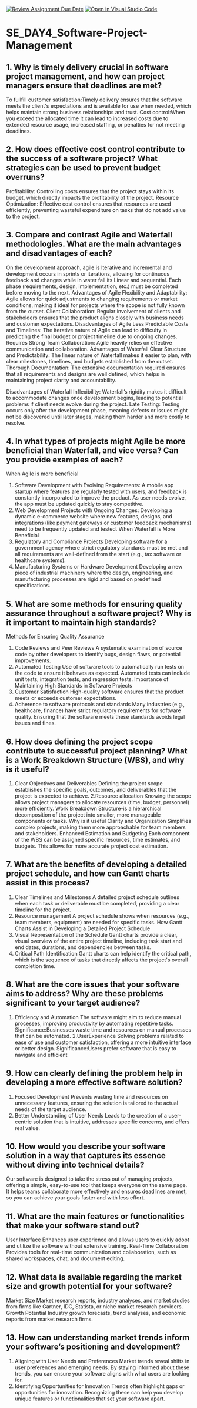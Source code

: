 [![Review Assignment Due Date](https://classroom.github.com/assets/deadline-readme-button-22041afd0340ce965d47ae6ef1cefeee28c7c493a6346c4f15d667ab976d596c.svg)](https://classroom.github.com/a/9pw6JKcu)
[![Open in Visual Studio Code](https://classroom.github.com/assets/open-in-vscode-2e0aaae1b6195c2367325f4f02e2d04e9abb55f0b24a779b69b11b9e10269abc.svg)](https://classroom.github.com/online_ide?assignment_repo_id=15657717&assignment_repo_type=AssignmentRepo)
# SE_DAY4_Software-Project-Management
## 1. Why is timely delivery crucial in software project management, and how can project managers ensure that deadlines are met?
To fullfill customer satisfaction:Timely delivery ensures that the software meets the client's expectations and is available for use when needed, which helps maintain strong business relationships and trust.
Cost control:When you exceed the allocated time it can lead to increased costs due to extended resource usage, increased staffing, or penalties for not meeting deadlines.
## 2. How does effective cost control contribute to the success of a software project? What strategies can be used to prevent budget overruns?
Profitability: Controlling costs ensures that the project stays within its budget, which directly impacts the profitability of the project. 
Resource Optimization: Effective cost control ensures that resources are used efficiently, preventing wasteful expenditure on tasks that do not add value to the project.

## 3. Compare and contrast Agile and Waterfall methodologies. What are the main advantages and disadvantages of each?
On the development approach, agile is Iterative and incremental and development occurs in sprints or iterations, allowing for continuous feedback and changes while in water fall its Linear and sequential. Each phase (requirements, design, implementation, etc.) must be completed before moving to the next.
Advantages of Agile 
Flexibility and Adaptability: Agile allows for quick adjustments to changing requirements or market conditions, making it ideal for projects where the scope is not fully known from the outset.
Client Collaboration: Regular involvement of clients and stakeholders ensures that the product aligns closely with business needs and customer expectations.
Disadvantages of Agile 
Less Predictable Costs and Timelines: The iterative nature of Agile can lead to difficulty in predicting the final budget or project timeline due to ongoing changes.
Requires Strong Team Collaboration: Agile heavily relies on effective communication and collaboration. 
Advantages of Waterfall 
Clear Structure and Predictability: The linear nature of Waterfall makes it easier to plan, with clear milestones, timelines, and budgets established from the outset.
Thorough Documentation: The extensive documentation required ensures that all requirements and designs are well defined, which helps in maintaining project clarity and accountability.

Disadvantages of Waterfall
Inflexibility: Waterfall’s rigidity makes it difficult to accommodate changes once development begins, leading to potential problems if client needs evolve during the project.
Late Testing: Testing occurs only after the development phase, meaning defects or issues might not be discovered until later stages, making them harder and more costly to resolve.
## 4. In what types of projects might Agile be more beneficial than Waterfall, and vice versa? Can you provide examples of each?
When Agile is more beneficial
1. Software Development with Evolving Requirements:
A mobile app startup where features are regularly tested with users, and feedback is constantly incorporated to improve the product. As user needs evolve, the app must be updated quickly to stay competitive.
2. Web Development Projects with Ongoing Changes:
 Developing a dynamic e-commerce website where new features, designs, and integrations (like payment gateways or customer feedback mechanisms) need to be frequently updated and tested.
When Waterfall is More Beneficial
1. Regulatory and Compliance Projects
Developing software for a government agency where strict regulatory standards must be met and all requirements are well-defined from the start (e.g., tax software or healthcare systems).   
3. Manufacturing Systems or Hardware Development
Developing a new piece of industrial machinery where the design, engineering, and manufacturing processes are rigid and based on predefined specifications.
## 5. What are some methods for ensuring quality assurance throughout a software project? Why is it important to maintain high standards?
Methods for Ensuring Quality Assurance
1. Code Reviews and Peer Reviews
A systematic examination of source code by other developers to identify bugs, design flaws, or potential improvements.
2. Automated Testing
Use of software tools to automatically run tests on the code to ensure it behaves as expected. Automated tests can include unit tests, integration tests, and regression tests.
Importance of Maintaining High Standards in Software Projects
1. Customer Satisfaction
High-quality software ensures that the product meets or exceeds customer expectations.
2. Adherence to software protocols and standards
Many industries (e.g., healthcare, finance) have strict regulatory requirements for software quality. Ensuring that the software meets these standards avoids legal issues and fines.

## 6. How does defining the project scope contribute to successful project planning? What is a Work Breakdown Structure (WBS), and why is it useful?
1. Clear Objectives and Deliverables
Defining the project scope establishes the specific goals, outcomes, and deliverables that the project is expected to achieve.
2.Resource  allocation
Knowing the scope allows project managers to allocate resources (time, budget, personnel) more efficiently.
Work Breakdown Structure-is a hierarchical decomposition of the project into smaller, more manageable components or tasks.
Why is it useful
Clarity and Organization
Simplifies complex projects, making them more approachable for team members and stakeholders.
Enhanced Estimation and Budgeting
Each component of the WBS can be assigned specific resources, time estimates, and budgets. This allows for more accurate project cost estimation.

## 7. What are the benefits of developing a detailed project schedule, and how can Gantt charts assist in this process?
1. Clear Timelines and Milestones
A detailed project schedule outlines when each task or deliverable must be completed, providing a clear timeline for the project.
2. Resource management
A project schedule shows when resources (e.g., team members, equipment) are needed for specific tasks.
How Gantt Charts Assist in Developing a Detailed Project Schedule
1. Visual Representation of the Schedule
Gantt charts provide a clear, visual overview of the entire project timeline, including task start and end dates, durations, and dependencies between tasks.
2. Critical Path Identification
Gantt charts can help identify the critical path, which is the sequence of tasks that directly affects the project's overall completion time.
 
## 8. What are the core issues that your software aims to address? Why are these problems significant to your target audience?
1. Efficiency and Automation
The software might aim to reduce manual processes, improving productivity by automating repetitive tasks.
Significance:Businesses waste time and resources on manual processes that can be automated. 
2.UserExperience
Solving  problems related to ease of use and customer satisfaction, offering a more intuitive interface or better design.
Significance:Users prefer software that is easy to navigate and efficient 
## 9. How can clearly defining the problem help in developing a more effective software solution?
1. Focused Development
Prevents wasting time and resources on unnecessary features, ensuring the solution is tailored to the actual needs of the target audience.
2. Better Understanding of User Needs
Leads to the creation of a user-centric solution that is intuitive, addresses specific concerns, and offers real value.    
## 10. How would you describe your software solution in a way that captures its essence without diving into technical details?
Our software is designed to take the stress out of managing projects, offering a simple, easy-to-use tool that keeps everyone on the same page. It helps teams collaborate more effectively and ensures deadlines are met, so you can achieve your goals faster and with less effort.
## 11. What are the main features or functionalities that make your software stand out?
User Interface 
Enhances user experience and allows users to quickly adopt and utilize the software without extensive training.
Real-Time Collaboration
Provides tools for real-time communication and collaboration, such as shared workspaces, chat, and document editing.
## 12. What data is available regarding the market size and growth potential for your software?
Market Size
Market research reports, industry analyses, and market studies from firms like Gartner, IDC, Statista, or niche market research providers.
Growth Potential 
Industry growth forecasts, trend analyses, and economic reports from market research firms.
## 13. How can understanding market trends inform your software’s positioning and development?
1. Aligning with User Needs and Preferences
Market trends reveal shifts in user preferences and emerging needs. By staying informed about these trends, you can ensure your software aligns with what users are looking for.
2. Identifying Opportunities for Innovation
Trends often highlight gaps or opportunities for innovation. Recognizing these can help you develop unique features or functionalities that set your software apart.
   
